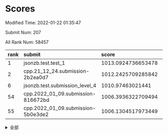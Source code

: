# Scores

Modified Time: 2022-01-22 01:35:47

Submit Num: 207

All Rank Num: 58457

| rank |               submit               |       score        |       sigma        | pk_num |
| :--- | :--------------------------------- | :----------------- | :----------------- | :----- |
| 1    | jsonzb.test.test_1                 | 1013.0924736653478 | 0.7837451924586863 | 1130   |
| 2    | cpp.21_12_24.submission-2b2ea0d7   | 1012.2425709285842 | 0.7780856247935348 | 1124   |
| 6    | jsonzb.test.submission_level_4     | 1010.97463021441   | 0.7718435954668499 | 1125   |
| 54   | cpp.2022_01_09.submission-816672bd | 1006.3936322709494 | 0.7328208527269342 | 1134   |
| 55   | cpp.2022_01_09.submission-5b0e3de2 | 1006.1304517973449 | 0.7294747364646397 | 1127   |


<details>
<summary>全部</summary>

| rank |                 submit                 |       score        |       sigma        | pk_num |
| :--- | :------------------------------------- | :----------------- | :----------------- | :----- |
| 1    | jsonzb.test.test_1                     | 1013.0924736653478 | 0.7837451924586863 | 1130   |
| 2    | cpp.21_12_24.submission-2b2ea0d7       | 1012.2425709285842 | 0.7780856247935348 | 1124   |
| 3    | gobigger.level_3.submission_level_3_40 | 1011.3000278036932 | 0.7677713578204479 | 1131   |
| 4    | gobigger.level_3.submission_level_3_15 | 1011.1708647937359 | 0.7581600742448517 | 1140   |
| 5    | gobigger.level_3.submission_level_3_3  | 1011.1146224678012 | 0.7713582227071862 | 1135   |
| 6    | jsonzb.test.submission_level_4         | 1010.97463021441   | 0.7718435954668499 | 1125   |
| 7    | gobigger.level_3.submission_level_3_8  | 1010.7574094662571 | 0.7512696147885818 | 1128   |
| 8    | gobigger.level_3.submission_level_3_19 | 1010.4946176671305 | 0.7623354280050375 | 1132   |
| 9    | gobigger.level_3.submission_level_3_23 | 1010.4176154476945 | 0.7558061942289062 | 1128   |
| 10   | gobigger.level_3.submission_level_3_41 | 1010.4022974526704 | 0.7553822958672772 | 1131   |
| 11   | gobigger.level_3.submission_level_3_0  | 1010.3399550379731 | 0.7794408538602707 | 1128   |
| 12   | gobigger.level_3.submission_level_3_48 | 1010.3140108663787 | 0.7612940978224706 | 1132   |
| 13   | gobigger.level_3.submission_level_3_27 | 1010.2763544001273 | 0.7678366520228992 | 1127   |
| 14   | gobigger.level_3.submission_level_3_42 | 1010.2629640549857 | 0.7760288388542844 | 1129   |
| 15   | gobigger.level_3.submission_level_3_11 | 1010.1942679043265 | 0.7764082807210692 | 1127   |
| 16   | gobigger.level_3.submission_level_3_6  | 1010.1912128497429 | 0.7657312721726522 | 1129   |
| 17   | gobigger.level_3.submission_level_3_1  | 1010.1416280424235 | 0.7671660636598121 | 1128   |
| 18   | gobigger.level_3.submission_level_3_5  | 1010.0958450237202 | 0.7760330933861957 | 1129   |
| 19   | gobigger.level_3.submission_level_3_30 | 1010.0565077980475 | 0.7473313915624029 | 1131   |
| 20   | gobigger.level_3.submission_level_3_24 | 1010.0111726653228 | 0.7557026237215875 | 1126   |
| 21   | gobigger.level_3.submission_level_3_35 | 1009.9988866021172 | 0.766382872175065  | 1127   |
| 22   | gobigger.level_3.submission_level_3_26 | 1009.9889502315439 | 0.7642204961344512 | 1125   |
| 23   | gobigger.level_3.submission_level_3_21 | 1009.9755576223333 | 0.7500386136560727 | 1131   |
| 24   | gobigger.level_3.submission_level_3_37 | 1009.8982531779748 | 0.7554266371842334 | 1129   |
| 25   | gobigger.level_3.submission_level_3_4  | 1009.8464015313882 | 0.7458280986366977 | 1131   |
| 26   | gobigger.level_3.submission_level_3_32 | 1009.8386234015069 | 0.733748726432196  | 1129   |
| 27   | gobigger.level_3.submission_level_3_2  | 1009.7737596183841 | 0.7678475942367845 | 1126   |
| 28   | gobigger.level_3.submission_level_3_18 | 1009.7300089578016 | 0.7549229089158962 | 1129   |
| 29   | gobigger.level_3.submission_level_3_13 | 1009.7015594097355 | 0.767531053870901  | 1126   |
| 30   | gobigger.level_3.submission_level_3_45 | 1009.6888664404929 | 0.7717654187538132 | 1127   |
| 31   | gobigger.level_3.submission_level_3_9  | 1009.6765541657855 | 0.7748080481306665 | 1132   |
| 32   | gobigger.level_3.submission_level_3_38 | 1009.6171442478903 | 0.7371192102733342 | 1131   |
| 33   | gobigger.level_3.submission_level_3_25 | 1009.5876827482891 | 0.7858686550797692 | 1135   |
| 34   | gobigger.level_3.submission_level_3_43 | 1009.5659144571415 | 0.7421145528895006 | 1126   |
| 35   | gobigger.level_3.submission_level_3_29 | 1009.5119238374895 | 0.7445325455573284 | 1131   |
| 36   | gobigger.level_3.submission_level_3_7  | 1009.4857119196004 | 0.7604121094856455 | 1126   |
| 37   | gobigger.level_3.submission_level_3_16 | 1009.3213038947606 | 0.7502955533635742 | 1130   |
| 38   | gobigger.level_3.submission_level_3_34 | 1009.2892282330082 | 0.7729759833364257 | 1129   |
| 39   | gobigger.level_3.submission_level_3_44 | 1009.2718108476415 | 0.7407963377600683 | 1132   |
| 40   | gobigger.level_3.submission_level_3_39 | 1009.1766610644477 | 0.7487144789928397 | 1134   |
| 41   | gobigger.level_3.submission_level_3_46 | 1009.1626224926674 | 0.7476797074385352 | 1131   |
| 42   | gobigger.level_3.submission_level_3_22 | 1009.151843003466  | 0.7566354814568366 | 1135   |
| 43   | gobigger.level_3.submission_level_3_17 | 1009.0782427901053 | 0.7471632259066643 | 1130   |
| 44   | gobigger.level_3.submission_level_3_33 | 1008.9343200691814 | 0.7355711894279052 | 1127   |
| 45   | gobigger.level_3.submission_level_3_49 | 1008.8892496150834 | 0.737383462763304  | 1125   |
| 46   | gobigger.level_3.submission_level_3_31 | 1008.8772428544837 | 0.7433261719535568 | 1127   |
| 47   | gobigger.level_3.submission_level_3_28 | 1008.7782225065156 | 0.7536844095183075 | 1132   |
| 48   | gobigger.level_3.submission_level_3_10 | 1008.7723787418577 | 0.7394597471744737 | 1135   |
| 49   | gobigger.level_3.submission_level_3_47 | 1008.6480067748817 | 0.7928763252949838 | 1127   |
| 50   | gobigger.level_3.submission_level_3_14 | 1008.4895061224324 | 0.7511806131975693 | 1129   |
| 51   | gobigger.level_3.submission_level_3_12 | 1008.4422410260729 | 0.7427672342002132 | 1133   |
| 52   | gobigger.level_3.submission_level_3_20 | 1008.3186729968345 | 0.737090553488784  | 1129   |
| 53   | gobigger.level_3.submission_level_3_36 | 1007.4116178041282 | 0.7478741259762449 | 1129   |
| 54   | cpp.2022_01_09.submission-816672bd     | 1006.3936322709494 | 0.7328208527269342 | 1134   |
| 55   | cpp.2022_01_09.submission-5b0e3de2     | 1006.1304517973449 | 0.7294747364646397 | 1127   |
| 56   | gobigger.level_1.submission_level_1_39 | 1005.3695798302847 | 0.7192718881421538 | 1131   |
| 57   | gobigger.level_1.submission_level_1_41 | 1004.8342753701329 | 0.7176106487484764 | 1130   |
| 58   | gobigger.level_1.submission_level_1_7  | 1004.7184177511717 | 0.725561167183383  | 1125   |
| 59   | gobigger.level_1.submission_level_1_17 | 1004.3708204174366 | 0.7132545322260246 | 1130   |
| 60   | gobigger.level_1.submission_level_1_3  | 1004.316413267988  | 0.7262020831333922 | 1129   |
| 61   | gobigger.level_1.submission_level_1_33 | 1004.2552224475887 | 0.7159441491067434 | 1127   |
| 62   | gobigger.level_1.submission_level_1_24 | 1004.2146378664287 | 0.7189622689571331 | 1127   |
| 63   | gobigger.level_1.submission_level_1_11 | 1004.2033793432473 | 0.7211483613923275 | 1134   |
| 64   | gobigger.level_1.submission_level_1_47 | 1004.1497630909915 | 0.7132683127119471 | 1131   |
| 65   | gobigger.level_1.submission_level_1_26 | 1004.1458261737384 | 0.7188158181137297 | 1127   |
| 66   | gobigger.level_1.submission_level_1_28 | 1004.1406548108121 | 0.720863525222123  | 1131   |
| 67   | gobigger.level_1.submission_level_1_4  | 1004.0086017503726 | 0.7163740267391471 | 1137   |
| 68   | gobigger.level_1.submission_level_1_49 | 1003.7762358501114 | 0.7183313968108099 | 1127   |
| 69   | gobigger.level_1.submission_level_1_27 | 1003.7537607258431 | 0.7106033201285255 | 1135   |
| 70   | gobigger.level_1.submission_level_1_12 | 1003.7471628109784 | 0.7157114790007102 | 1133   |
| 71   | gobigger.level_1.submission_level_1_34 | 1003.676038925109  | 0.718838584439524  | 1130   |
| 72   | gobigger.level_1.submission_level_1_46 | 1003.6360430418557 | 0.7185927747259233 | 1130   |
| 73   | gobigger.level_1.submission_level_1_43 | 1003.5776385844172 | 0.7093672002853301 | 1127   |
| 74   | gobigger.level_1.submission_level_1_42 | 1003.5232934491523 | 0.715455582134453  | 1125   |
| 75   | gobigger.level_1.submission_level_1_37 | 1003.513357795909  | 0.7140896109899098 | 1135   |
| 76   | gobigger.level_1.submission_level_1_13 | 1003.4970522259223 | 0.7152418697566201 | 1132   |
| 77   | gobigger.level_1.submission_level_1_9  | 1003.4758960310464 | 0.7060265272329308 | 1132   |
| 78   | gobigger.level_1.submission_level_1_35 | 1003.4583867173671 | 0.7216370899313185 | 1139   |
| 79   | gobigger.level_1.submission_level_1_18 | 1003.3876833975954 | 0.710873672208582  | 1130   |
| 80   | gobigger.level_1.submission_level_1_15 | 1003.3566683299896 | 0.7221855940760208 | 1132   |
| 81   | gobigger.level_1.submission_level_1_29 | 1003.356450121766  | 0.7131125746653292 | 1131   |
| 82   | gobigger.level_1.submission_level_1_14 | 1003.3505317843545 | 0.707624643526991  | 1133   |
| 83   | gobigger.level_1.submission_level_1_23 | 1003.3103949307281 | 0.7200952670510918 | 1133   |
| 84   | gobigger.level_1.submission_level_1_45 | 1003.2952326095226 | 0.7248852199838532 | 1129   |
| 85   | gobigger.level_1.submission_level_1_20 | 1003.2136770828971 | 0.7183582003362082 | 1131   |
| 86   | gobigger.level_1.submission_level_1_31 | 1003.0725633733828 | 0.7201057684589137 | 1127   |
| 87   | gobigger.level_1.submission_level_1_1  | 1003.033158859763  | 0.7018667803072335 | 1132   |
| 88   | gobigger.level_1.submission_level_1_6  | 1002.9993721935405 | 0.711194788244921  | 1127   |
| 89   | gobigger.level_1.submission_level_1_0  | 1002.9976912370244 | 0.7101936147674608 | 1132   |
| 90   | gobigger.level_1.submission_level_1_30 | 1002.9446308233915 | 0.7138496565232235 | 1123   |
| 91   | gobigger.level_1.submission_level_1_40 | 1002.933990415247  | 0.7105144599042748 | 1131   |
| 92   | gobigger.level_1.submission_level_1_8  | 1002.8446682145857 | 0.722729266488813  | 1129   |
| 93   | gobigger.level_1.submission_level_1_16 | 1002.6101535368966 | 0.7072268022420574 | 1126   |
| 94   | gobigger.level_1.submission_level_1_21 | 1002.5618052092626 | 0.7190662140908555 | 1130   |
| 95   | gobigger.level_1.submission_level_1_2  | 1002.547645782535  | 0.7221787087618754 | 1132   |
| 96   | gobigger.level_1.submission_level_1_32 | 1002.4593325915847 | 0.7144198744627723 | 1131   |
| 97   | gobigger.level_1.submission_level_1_48 | 1002.4577133267792 | 0.7286736968909598 | 1122   |
| 98   | gobigger.level_1.submission_level_1_10 | 1002.3718730145521 | 0.7094923212388317 | 1126   |
| 99   | gobigger.level_1.submission_level_1_25 | 1002.3645974485414 | 0.7154557000233399 | 1131   |
| 100  | gobigger.level_1.submission_level_1_44 | 1002.1086321778213 | 0.7121028879573569 | 1132   |
| 101  | gobigger.level_1.submission_level_1_22 | 1002.0788650807232 | 0.7239493526888213 | 1130   |
| 102  | gobigger.level_1.submission_level_1_38 | 1002.0537655028277 | 0.7135798754259277 | 1130   |
| 103  | gobigger.level_1.submission_level_1_19 | 1002.0503412915544 | 0.7204977969612122 | 1131   |
| 104  | gobigger.level_1.submission_level_1_36 | 1002.0052729755095 | 0.7114748859593696 | 1130   |
| 105  | gobigger.level_1.submission_level_1_5  | 1001.9203345742665 | 0.7175165800425193 | 1135   |
| 106  | gobigger.random.submission_random_14   | 998.5186455984427  | 0.7013644655346105 | 1129   |
| 107  | gobigger.random.submission_random_2    | 997.3894463987331  | 0.7113755850720863 | 1131   |
| 108  | gobigger.random.submission_random_8    | 997.1795341514763  | 0.710128903895805  | 1137   |
| 109  | gobigger.random.submission_random_22   | 996.7019208908241  | 0.7175768344170229 | 1131   |
| 110  | gobigger.random.submission_random_19   | 996.6327599519744  | 0.7266273459710882 | 1127   |
| 111  | gobigger.random.submission_random_40   | 996.5230686379771  | 0.7239615632280417 | 1133   |
| 112  | gobigger.random.submission_random_16   | 996.4911966782063  | 0.7018603268331217 | 1132   |
| 113  | gobigger.random.submission_random_23   | 996.4509764277146  | 0.7072849697564837 | 1134   |
| 114  | gobigger.random.submission_random_25   | 996.4086960404579  | 0.6954061862434074 | 1132   |
| 115  | gobigger.random.submission_random_1    | 996.3597410787687  | 0.7131483833650647 | 1132   |
| 116  | gobigger.random.submission_random_43   | 996.3324601455483  | 0.7093136832317878 | 1127   |
| 117  | gobigger.random.submission_random_31   | 996.3261498318499  | 0.7029738581816753 | 1130   |
| 118  | gobigger.random.submission_random_21   | 996.3107912865518  | 0.6979615428510084 | 1127   |
| 119  | gobigger.random.submission_random_0    | 996.2769571849957  | 0.7321036647641445 | 1132   |
| 120  | gobigger.random.submission_random_12   | 996.27148982559    | 0.7025172006136913 | 1123   |
| 121  | gobigger.random.submission_random_20   | 996.2105670781472  | 0.7188549149984854 | 1128   |
| 122  | gobigger.random.submission_random_29   | 996.20770202537    | 0.7068454199793899 | 1127   |
| 123  | gobigger.random.submission_random_17   | 996.0588459183307  | 0.716382974094464  | 1127   |
| 124  | gobigger.random.submission_random_26   | 995.991782338125   | 0.7076483366279068 | 1130   |
| 125  | gobigger.random.submission_random_42   | 995.9699998933638  | 0.713815375211178  | 1127   |
| 126  | gobigger.random.submission_random_46   | 995.9594784547583  | 0.7040782094175249 | 1130   |
| 127  | gobigger.random.submission_random_15   | 995.9354198087676  | 0.6989510994390987 | 1130   |
| 128  | gobigger.random.submission_random_34   | 995.9213103467212  | 0.7174249552237952 | 1133   |
| 129  | gobigger.random.submission_random_3    | 995.8812582772947  | 0.7192702581654127 | 1130   |
| 130  | gobigger.random.submission_random_41   | 995.87653059768    | 0.7121922873002833 | 1135   |
| 131  | gobigger.random.submission_random_48   | 995.8490374897444  | 0.7207038724861344 | 1125   |
| 132  | gobigger.random.submission_random_18   | 995.8432606452056  | 0.7089704403232284 | 1131   |
| 133  | gobigger.random.submission_random_24   | 995.8379625043644  | 0.7030023527003446 | 1129   |
| 134  | gobigger.random.submission_random_13   | 995.8101811738377  | 0.7306334090919963 | 1127   |
| 135  | gobigger.random.submission_random_9    | 995.8058806115399  | 0.7186965543973939 | 1130   |
| 136  | gobigger.random.submission_random_32   | 995.7567037201374  | 0.7083649470166737 | 1135   |
| 137  | gobigger.random.submission_random_33   | 995.6461187427473  | 0.7198273349299127 | 1132   |
| 138  | gobigger.random.submission_random_37   | 995.6104684016751  | 0.699221142147523  | 1125   |
| 139  | gobigger.random.submission_random_30   | 995.4819834108339  | 0.70999235983481   | 1131   |
| 140  | gobigger.random.submission_random_38   | 995.4723935976971  | 0.706723648261584  | 1130   |
| 141  | gobigger.random.submission_random_10   | 995.4631489377048  | 0.7238571264423563 | 1132   |
| 142  | gobigger.random.submission_random_35   | 995.358325872625   | 0.7177072363134879 | 1135   |
| 143  | gobigger.random.submission_random_47   | 995.3323785903387  | 0.7209217521720717 | 1130   |
| 144  | gobigger.random.submission_random_7    | 995.3008900410382  | 0.7184198735726064 | 1130   |
| 145  | gobigger.random.submission_random_44   | 995.1454479125958  | 0.7103537788289954 | 1131   |
| 146  | gobigger.random.submission_random_4    | 995.112185868959   | 0.7162581635988737 | 1125   |
| 147  | gobigger.random.submission_random_45   | 995.0953490516105  | 0.7277358055552697 | 1130   |
| 148  | gobigger.random.submission_random_49   | 995.0745034459719  | 0.7174719575526189 | 1124   |
| 149  | gobigger.random.submission_random_11   | 994.9687215838206  | 0.7132373388172477 | 1127   |
| 150  | gobigger.random.submission_random_28   | 994.9252083508678  | 0.7128568817841556 | 1130   |
| 151  | gobigger.random.submission_random_39   | 994.8381779958402  | 0.7093471673950362 | 1124   |
| 152  | gobigger.random.submission_random_27   | 994.8247651595774  | 0.7124696035258383 | 1129   |
| 153  | gobigger.random.submission_random_5    | 994.7294218798082  | 0.7109031431828227 | 1128   |
| 154  | gobigger.random.submission_random_36   | 994.6564027411434  | 0.7046566123676665 | 1129   |
| 155  | gobigger.random.submission_random_6    | 994.6403664291612  | 0.7182428223955637 | 1130   |
| 156  | gobigger.level_2.submission_level_2_35 | 994.4004484110709  | 0.7273946611937262 | 1123   |
| 157  | gobigger.level_2.submission_level_2_11 | 993.7790806831383  | 0.728807017668728  | 1125   |
| 158  | gobigger.level_2.submission_level_2_36 | 993.6920028602376  | 0.741574811180036  | 1125   |
| 159  | gobigger.level_2.submission_level_2_24 | 993.6224656297197  | 0.7280346985052163 | 1128   |
| 160  | gobigger.level_2.submission_level_2_44 | 993.4196904139907  | 0.7437714682448067 | 1130   |
| 161  | gobigger.level_2.submission_level_2_5  | 993.370833367515   | 0.7249420235805867 | 1134   |
| 162  | gobigger.level_2.submission_level_2_49 | 993.3042495832299  | 0.7496132332803528 | 1122   |
| 163  | gobigger.level_2.submission_level_2_12 | 993.2244166152614  | 0.724979118735292  | 1123   |
| 164  | gobigger.level_2.submission_level_2_21 | 993.1449041347488  | 0.730306575690928  | 1135   |
| 165  | gobigger.level_2.submission_level_2_4  | 992.9511049167598  | 0.7347899772971959 | 1123   |
| 166  | gobigger.level_2.submission_level_2_34 | 992.9116432715152  | 0.7370905561054413 | 1131   |
| 167  | gobigger.level_2.submission_level_2_29 | 992.7752093135271  | 0.7496107826976014 | 1129   |
| 168  | gobigger.level_2.submission_level_2_40 | 992.6133035382052  | 0.7411256816896294 | 1123   |
| 169  | gobigger.level_2.submission_level_2_20 | 992.6014790921872  | 0.7457098697512328 | 1132   |
| 170  | gobigger.level_2.submission_level_2_10 | 992.5710358373198  | 0.7319412123407918 | 1129   |
| 171  | gobigger.level_2.submission_level_2_9  | 992.5188494411732  | 0.7550625956726333 | 1128   |
| 172  | gobigger.level_2.submission_level_2_32 | 992.4773404519394  | 0.7382782055273619 | 1127   |
| 173  | gobigger.level_2.submission_level_2_7  | 992.4551066440665  | 0.7554667148835709 | 1130   |
| 174  | gobigger.level_2.submission_level_2_37 | 992.4134665022202  | 0.7501662622355272 | 1128   |
| 175  | gobigger.level_2.submission_level_2_1  | 992.4099076082865  | 0.744487465483971  | 1128   |
| 176  | gobigger.level_2.submission_level_2_48 | 992.3921087492648  | 0.7459130330066565 | 1133   |
| 177  | gobigger.level_2.submission_level_2_41 | 992.3083491181256  | 0.7539797170906792 | 1129   |
| 178  | gobigger.level_2.submission_level_2_46 | 992.2962561645788  | 0.7376347700762637 | 1127   |
| 179  | gobigger.level_2.submission_level_2_43 | 992.2820007894817  | 0.7444452461376597 | 1130   |
| 180  | gobigger.level_2.submission_level_2_38 | 992.2616096456991  | 0.7475102384414098 | 1131   |
| 181  | gobigger.level_2.submission_level_2_39 | 992.2610265893799  | 0.7515471631719507 | 1132   |
| 182  | gobigger.level_2.submission_level_2_3  | 992.253050447558   | 0.750555343933425  | 1128   |
| 183  | gobigger.level_2.submission_level_2_33 | 992.1978200734368  | 0.7319915144396986 | 1136   |
| 184  | gobigger.level_2.submission_level_2_6  | 992.1839689582566  | 0.7504713696172255 | 1130   |
| 185  | gobigger.level_2.submission_level_2_30 | 992.0602862542008  | 0.7377540759141339 | 1128   |
| 186  | gobigger.level_2.submission_level_2_8  | 992.0241440032852  | 0.7423282860980391 | 1128   |
| 187  | gobigger.level_2.submission_level_2_15 | 992.0200359286926  | 0.7392191963044379 | 1127   |
| 188  | gobigger.level_2.submission_level_2_26 | 991.9842517606309  | 0.7383482648479611 | 1131   |
| 189  | gobigger.level_2.submission_level_2_42 | 991.719119938132   | 0.7460594533058293 | 1132   |
| 190  | gobigger.level_2.submission_level_2_47 | 991.6645526918697  | 0.7334955341664982 | 1132   |
| 191  | gobigger.level_2.submission_level_2_23 | 991.5961456930482  | 0.7540435378681734 | 1128   |
| 192  | gobigger.level_2.submission_level_2_2  | 991.4959648813519  | 0.7483098856796809 | 1128   |
| 193  | gobigger.level_2.submission_level_2_17 | 991.4140982163229  | 0.758701945270001  | 1129   |
| 194  | gobigger.level_2.submission_level_2_22 | 991.4128882951227  | 0.7575391622529579 | 1131   |
| 195  | gobigger.level_2.submission_level_2_31 | 991.2269136766442  | 0.7546161219192775 | 1122   |
| 196  | gobigger.level_2.submission_level_2_45 | 991.2004066071258  | 0.7609910565502157 | 1128   |
| 197  | gobigger.level_2.submission_level_2_0  | 991.1411817540014  | 0.755465015637075  | 1134   |
| 198  | gobigger.level_2.submission_level_2_14 | 991.1296336718078  | 0.7609106230853986 | 1127   |
| 199  | gobigger.level_2.submission_level_2_28 | 990.8634100840543  | 0.7365342927893566 | 1130   |
| 200  | gobigger.level_2.submission_level_2_18 | 990.7385328561039  | 0.757420887169503  | 1131   |
| 201  | gobigger.level_2.submission_level_2_27 | 990.7347141157366  | 0.7606118019791296 | 1133   |
| 202  | gobigger.level_2.submission_level_2_25 | 990.4699575920362  | 0.7423049087477096 | 1135   |
| 203  | gobigger.level_2.submission_level_2_13 | 990.4031005808342  | 0.7700351941142475 | 1133   |
| 204  | gobigger.level_2.submission_level_2_19 | 990.3335531937004  | 0.7674991912889967 | 1130   |
| 205  | gobigger.level_2.submission_level_2_16 | 989.9113830950686  | 0.7583231689978353 | 1130   |
| 206  | gobigger.none.submission_none_0        | 977.2455205652598  | 1.3541420411845952 | 1130   |
| 207  | gobigger.none.submission_none_1        | 976.0206955253989  | 1.4449089803835993 | 1126   |

</details>